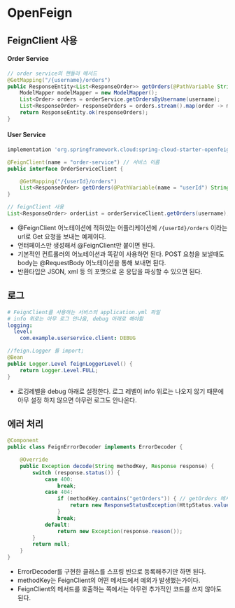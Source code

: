 # OpenFeign
## FeignClient 사용
#### Order Service
```java
// order service의 핸들러 메서드
@GetMapping("/{username}/orders")
public ResponseEntity<List<ResponseOrder>> getOrders(@PathVariable String username) {
    ModelMapper modelMapper = new ModelMapper();
    List<Order> orders = orderService.getOrdersByUsername(username);
    List<ResponseOrder> responseOrders = orders.stream().map(order -> modelMapper.map(order, ResponseOrder.class)).collect(Collectors.toList());
    return ResponseEntity.ok(responseOrders);
}
```
#### User Service
```gradle
implementation 'org.springframework.cloud:spring-cloud-starter-openfeign'
```
```java
@FeignClient(name = "order-service") // 서비스 이름
public interface OrderServiceClient {

    @GetMapping("/{userId}/orders")
    List<ResponseOrder> getOrders(@PathVariable(name = "userId") String userId);
}
```
```java
// feignClient 사용
List<ResponseOrder> orderList = orderServiceClient.getOrders(username);
```
 * @FeignClient 어노테이션에 적혀있는 어플리케이션에 `/{userId}/orders` 이라는 url로 Get 요청을 보내는 예제이다.
 * 언터페이스만 생성해서 @FeignClient만 붙이면 된다.
 * 기본적인 컨트롤러의 어노테이션과 똑같이 사용하면 된다. POST 요청을 보낼때도 body는 @RequestBody 어노테이션을 통해 보내면 된다.
 * 반환타입은 JSON, xml 등 의 포맷으로 온 응답을 파싱할 수 있으면 된다.
## 로그
```yml
# FeignClient를 사용하는 서비스의 application.yml 파일
# info 위로는 아무 로그 안나옴, debug 아래로 해야함
logging:
  level:
    com.example.userservice.client: DEBUG
```
```java
//feign.Logger 를 import;
@Bean
public Logger.Level feignLoggerLevel() {
    return Logger.Level.FULL;
}
```
* 로깅레벨을 debug 아래로 설정한다. 로그 레벨이 info 위로는 나오지 않기 때문에 아무 설정 하지 않으면 아무런 로그도 안나온다.
## 에러 처리
```java
@Component
public class FeignErrorDecoder implements ErrorDecoder {

    @Override
    public Exception decode(String methodKey, Response response) {
        switch (response.status()) {
            case 400:
                break;
            case 404:
                if (methodKey.contains("getOrders")) { // getOrders 메서드를 호출한 응답이 404일 경우
                    return new ResponseStatusException(HttpStatus.valueOf(response.status()), "User's orders is empty");
                }
                break;
            default:
                return new Exception(response.reason());
        }
        return null;
    }
}
```
* ErrorDecoder를 구현한 클래스를 스프링 빈으로 등록해주기만 하면 된다.
* methodKey는 FeignClient의 어떤 메서드에서 예외가 발생했는가이다.
* FeignClient의 메서드를 호출하는 쪽에서는 아무런 추가적인 코드를 쓰지 않아도 된다.